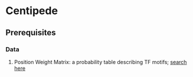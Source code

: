 # Centipede
## Prerequisites


### Data
1. Position Weight Matrix: a probability table describing TF motifs; [search here](https://ccg.vital-it.ch/pwmtools/pwmbrowse.html)
